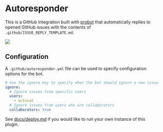 # Autoresponder

This is a GitHub Integration built with [probot](https://github.com/probot/probot) that automatically replies to opened GitHub issues with the contents of `.github/ISSUE_REPLY_TEMPLATE.md`.

![](https://cloud.githubusercontent.com/assets/173/23834371/788d330e-0723-11e7-9e71-81d77c01267d.png)

## Configuration

A `.github/autoresponder.yml` file can be used to specify configuration options for the bot.

```yml
# Use the ignore key to specify when the bot should ignore a new issue
ignore:
  # Ignore issues from specific users
  users:
    - octocat
  # Ignore issues from users who are collaborators
  collaborators: true
```

See [docs/deploy.md](docs/deploy.md) if you would like to run your own instance of this plugin.
